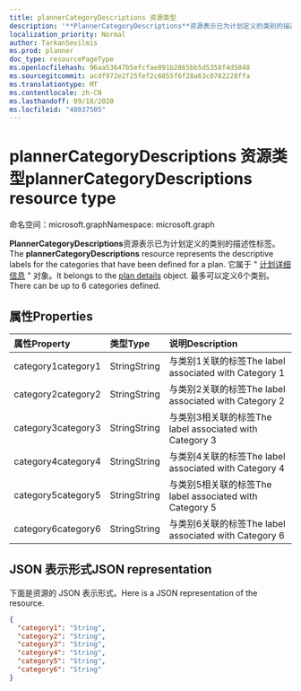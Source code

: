 ```yaml
---
title: plannerCategoryDescriptions 资源类型
description: '**PlannerCategoryDescriptions**资源表示已为计划定义的类别的描述性标签。 它属于 "计划详细信息" 对象。 最多可以定义6个类别。 '
localization_priority: Normal
author: TarkanSevilmis
ms.prod: planner
doc_type: resourcePageType
ms.openlocfilehash: 96aa53647b5efcfae891b2865bb5d5358f4d5048
ms.sourcegitcommit: acdf972e2f25fef2c6855f6f28a63c0762228ffa
ms.translationtype: MT
ms.contentlocale: zh-CN
ms.lasthandoff: 09/18/2020
ms.locfileid: "48037505"
---
```

# <a name="plannercategorydescriptions-resource-type"></a><span data-ttu-id="095ae-105">plannerCategoryDescriptions 资源类型</span><span class="sxs-lookup"><span data-stu-id="095ae-105">plannerCategoryDescriptions resource type</span></span>

<span data-ttu-id="095ae-106">命名空间：microsoft.graph</span><span class="sxs-lookup"><span data-stu-id="095ae-106">Namespace: microsoft.graph</span></span>

<span data-ttu-id="095ae-107">**PlannerCategoryDescriptions**资源表示已为计划定义的类别的描述性标签。</span><span class="sxs-lookup"><span data-stu-id="095ae-107">The **plannerCategoryDescriptions** resource represents the descriptive labels for the categories that have been defined for a plan.</span></span> <span data-ttu-id="095ae-108">它属于 " [计划详细信息](plannerplandetails.md) " 对象。</span><span class="sxs-lookup"><span data-stu-id="095ae-108">It belongs to the [plan details](plannerplandetails.md) object.</span></span> <span data-ttu-id="095ae-109">最多可以定义6个类别。</span><span class="sxs-lookup"><span data-stu-id="095ae-109">There can be up to 6 categories defined.</span></span> 


## <a name="properties"></a><span data-ttu-id="095ae-110">属性</span><span class="sxs-lookup"><span data-stu-id="095ae-110">Properties</span></span>
| <span data-ttu-id="095ae-111">属性</span><span class="sxs-lookup"><span data-stu-id="095ae-111">Property</span></span>     | <span data-ttu-id="095ae-112">类型</span><span class="sxs-lookup"><span data-stu-id="095ae-112">Type</span></span>   |<span data-ttu-id="095ae-113">说明</span><span class="sxs-lookup"><span data-stu-id="095ae-113">Description</span></span>|
|:---------------|:--------|:----------|
|<span data-ttu-id="095ae-114">category1</span><span class="sxs-lookup"><span data-stu-id="095ae-114">category1</span></span>|<span data-ttu-id="095ae-115">String</span><span class="sxs-lookup"><span data-stu-id="095ae-115">String</span></span>|<span data-ttu-id="095ae-116">与类别1关联的标签</span><span class="sxs-lookup"><span data-stu-id="095ae-116">The label associated with Category 1</span></span>|
|<span data-ttu-id="095ae-117">category2</span><span class="sxs-lookup"><span data-stu-id="095ae-117">category2</span></span>|<span data-ttu-id="095ae-118">String</span><span class="sxs-lookup"><span data-stu-id="095ae-118">String</span></span>|<span data-ttu-id="095ae-119">与类别2关联的标签</span><span class="sxs-lookup"><span data-stu-id="095ae-119">The label associated with Category 2</span></span>|
|<span data-ttu-id="095ae-120">category3</span><span class="sxs-lookup"><span data-stu-id="095ae-120">category3</span></span>|<span data-ttu-id="095ae-121">String</span><span class="sxs-lookup"><span data-stu-id="095ae-121">String</span></span>|<span data-ttu-id="095ae-122">与类别3相关联的标签</span><span class="sxs-lookup"><span data-stu-id="095ae-122">The label associated with Category 3</span></span>|
|<span data-ttu-id="095ae-123">category4</span><span class="sxs-lookup"><span data-stu-id="095ae-123">category4</span></span>|<span data-ttu-id="095ae-124">String</span><span class="sxs-lookup"><span data-stu-id="095ae-124">String</span></span>|<span data-ttu-id="095ae-125">与类别4关联的标签</span><span class="sxs-lookup"><span data-stu-id="095ae-125">The label associated with Category 4</span></span>|
|<span data-ttu-id="095ae-126">category5</span><span class="sxs-lookup"><span data-stu-id="095ae-126">category5</span></span>|<span data-ttu-id="095ae-127">String</span><span class="sxs-lookup"><span data-stu-id="095ae-127">String</span></span>|<span data-ttu-id="095ae-128">与类别5相关联的标签</span><span class="sxs-lookup"><span data-stu-id="095ae-128">The label associated with Category 5</span></span>|
|<span data-ttu-id="095ae-129">category6</span><span class="sxs-lookup"><span data-stu-id="095ae-129">category6</span></span>|<span data-ttu-id="095ae-130">String</span><span class="sxs-lookup"><span data-stu-id="095ae-130">String</span></span>|<span data-ttu-id="095ae-131">与类别6关联的标签</span><span class="sxs-lookup"><span data-stu-id="095ae-131">The label associated with Category 6</span></span>|

## <a name="json-representation"></a><span data-ttu-id="095ae-132">JSON 表示形式</span><span class="sxs-lookup"><span data-stu-id="095ae-132">JSON representation</span></span>
<span data-ttu-id="095ae-133">下面是资源的 JSON 表示形式。</span><span class="sxs-lookup"><span data-stu-id="095ae-133">Here is a JSON representation of the resource.</span></span>

<!-- {
  "blockType": "resource",
  "optionalProperties": [

  ],
  "@odata.type": "microsoft.graph.plannerCategoryDescriptions"
}-->

```json
{
  "category1": "String",
  "category2": "String",
  "category3": "String",
  "category4": "String",
  "category5": "String",
  "category6": "String"
}

```

<!-- uuid: 8fcb5dbc-d5aa-4681-8e31-b001d5168d79
2015-10-25 14:57:30 UTC -->
<!-- {
  "type": "#page.annotation",
  "description": "plannerCategoryDescriptions resource",
  "keywords": "",
  "section": "documentation",
  "tocPath": ""
}-->

